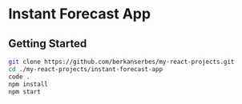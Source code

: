 # Instant Forecast App

## Getting Started 
```bash
git clone https://github.com/berkanserbes/my-react-projects.git
cd ./my-react-projects/instant-forecast-app
code .
npm install 
npm start
```
